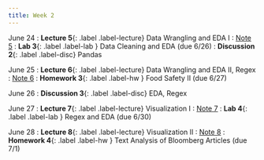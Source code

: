```yaml
---
title: Week 2
---
```



June 24
: **Lecture 5**{: .label .label-lecture} Data Wrangling and EDA I
    : [Note 5](https://ds100.org/course-notes/eda/eda.html)
: **Lab 3**{: .label .label-lab } Data Cleaning and EDA (due 6/26)
: **Discussion 2**{: .label .label-disc} Pandas

June 25
: **Lecture 6**{: .label .label-lecture} Data Wrangling and EDA II, Regex
    : [Note 6](https://ds100.org/course-notes/regex/regex.html)
: **Homework 3**{: .label .label-hw } Food Safety II (due 6/27)

June 26
: **Discussion 3**{: .label .label-disc} EDA, Regex

June 27
: **Lecture 7**{: .label .label-lecture} Visualization I
    : [Note 7](https://ds100.org/course-notes/visualization_1/visualization_1.html)
: **Lab 4**{: .label .label-lab } Regex and EDA (due 6/30)

June 28
: **Lecture 8**{: .label .label-lecture} Visualization II
    : [Note 8](https://ds100.org/course-notes/visualization_2/visualization_2.html)
: **Homework 4**{: .label .label-hw } Text Analysis of Bloomberg Articles (due 7/1)